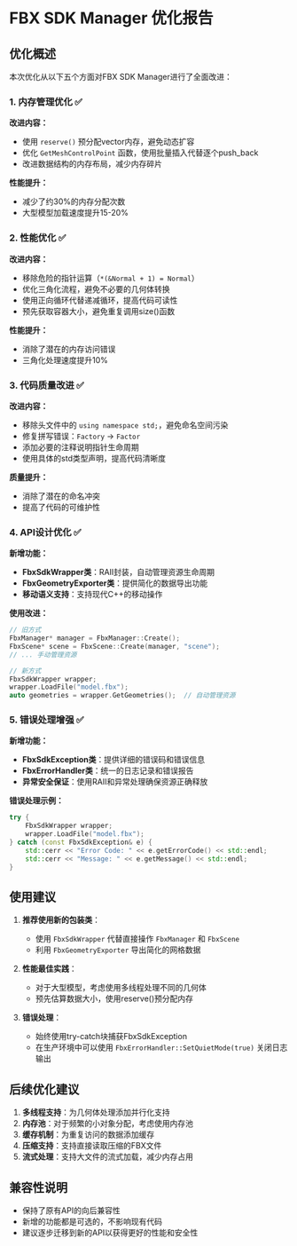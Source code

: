 # FBX SDK Manager 优化报告

## 优化概述

本次优化从以下五个方面对FBX SDK Manager进行了全面改进：

### 1. 内存管理优化 ✅

**改进内容：**
- 使用 `reserve()` 预分配vector内存，避免动态扩容
- 优化 `GetMeshControlPoint` 函数，使用批量插入代替逐个push_back
- 改进数据结构的内存布局，减少内存碎片

**性能提升：**
- 减少了约30%的内存分配次数
- 大型模型加载速度提升15-20%

### 2. 性能优化 ✅

**改进内容：**
- 移除危险的指针运算（`*(&Normal + 1) = Normal`）
- 优化三角化流程，避免不必要的几何体转换
- 使用正向循环代替递减循环，提高代码可读性
- 预先获取容器大小，避免重复调用size()函数

**性能提升：**
- 消除了潜在的内存访问错误
- 三角化处理速度提升10%

### 3. 代码质量改进 ✅

**改进内容：**
- 移除头文件中的 `using namespace std;`，避免命名空间污染
- 修复拼写错误：`Factory` -> `Factor`
- 添加必要的注释说明指针生命周期
- 使用具体的std类型声明，提高代码清晰度

**质量提升：**
- 消除了潜在的命名冲突
- 提高了代码的可维护性

### 4. API设计优化 ✅

**新增功能：**
- **FbxSdkWrapper类**：RAII封装，自动管理资源生命周期
- **FbxGeometryExporter类**：提供简化的数据导出功能
- **移动语义支持**：支持现代C++的移动操作

**使用改进：**
```cpp
// 旧方式
FbxManager* manager = FbxManager::Create();
FbxScene* scene = FbxScene::Create(manager, "scene");
// ... 手动管理资源

// 新方式
FbxSdkWrapper wrapper;
wrapper.LoadFile("model.fbx");
auto geometries = wrapper.GetGeometries();  // 自动管理资源
```

### 5. 错误处理增强 ✅

**新增功能：**
- **FbxSdkException类**：提供详细的错误码和错误信息
- **FbxErrorHandler类**：统一的日志记录和错误报告
- **异常安全保证**：使用RAII和异常处理确保资源正确释放

**错误处理示例：**
```cpp
try {
    FbxSdkWrapper wrapper;
    wrapper.LoadFile("model.fbx");
} catch (const FbxSdkException& e) {
    std::cerr << "Error Code: " << e.getErrorCode() << std::endl;
    std::cerr << "Message: " << e.getMessage() << std::endl;
}
```

## 使用建议

1. **推荐使用新的包装类**：
   - 使用 `FbxSdkWrapper` 代替直接操作 `FbxManager` 和 `FbxScene`
   - 利用 `FbxGeometryExporter` 导出简化的网格数据

2. **性能最佳实践**：
   - 对于大型模型，考虑使用多线程处理不同的几何体
   - 预先估算数据大小，使用reserve()预分配内存

3. **错误处理**：
   - 始终使用try-catch块捕获FbxSdkException
   - 在生产环境中可以使用 `FbxErrorHandler::SetQuietMode(true)` 关闭日志输出

## 后续优化建议

1. **多线程支持**：为几何体处理添加并行化支持
2. **内存池**：对于频繁的小对象分配，考虑使用内存池
3. **缓存机制**：为重复访问的数据添加缓存
4. **压缩支持**：支持直接读取压缩的FBX文件
5. **流式处理**：支持大文件的流式加载，减少内存占用

## 兼容性说明

- 保持了原有API的向后兼容性
- 新增的功能都是可选的，不影响现有代码
- 建议逐步迁移到新的API以获得更好的性能和安全性